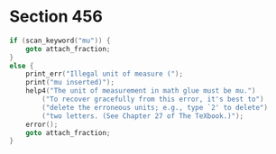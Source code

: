 # Section 456

```c << Scan for mu units and |goto attach_fraction| >>=
if (scan_keyword("mu")) {
    goto attach_fraction;
}
else {
    print_err("Illegal unit of measure (");
    print("mu inserted)");
    help4("The unit of measurement in math glue must be mu.")
        ("To recover gracefully from this error, it's best to")
        ("delete the erroneous units; e.g., type `2' to delete")
        ("two letters. (See Chapter 27 of The TeXbook.)");
    error();
    goto attach_fraction;
}
```
